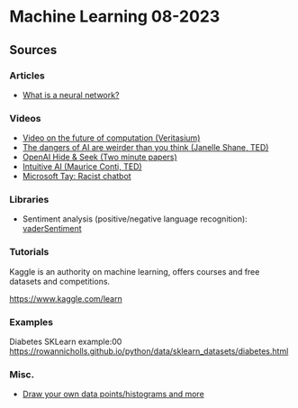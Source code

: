 # Machine Learning 08-2023


## Sources

### Articles

* [What is a neural network?](https://www.tibco.com/reference-center/what-is-a-neural-network)

### Videos

* [Video on the future of computation (Veritasium)](https://www.youtube.com/watch?v=GVsUOuSjvcg&ab_channel=Veritasium)
* [The dangers of AI are weirder than you think (Janelle Shane, TED)](https://www.youtube.com/watch?v=OhCzX0iLnOc&list=PLTJFsiqmMYM50tWc-UPkEu89qn1FRrfrQ&index=4&t=436s&ab_channel=TED)
* [OpenAI Hide & Seek (Two minute papers)](https://www.youtube.com/watch?v=Lu56xVlZ40M&list=PLTJFsiqmMYM50tWc-UPkEu89qn1FRrfrQ&index=2&ab_channel=TwoMinutePapers)
* [Intuitive AI (Maurice Conti, TED)](https://www.youtube.com/watch?v=aR5N2Jl8k14&list=PLTJFsiqmMYM50tWc-UPkEu89qn1FRrfrQ&index=6&ab_channel=TED)
* [Microsoft Tay: Racist chatbot](https://www.youtube.com/watch?v=Lr4yi9onykg&list=PLTJFsiqmMYM50tWc-UPkEu89qn1FRrfrQ&index=4&ab_channel=ABCNews)

### Libraries

* Sentiment analysis (positive/negative language recognition): [vaderSentiment](https://pypi.org/project/vaderSentiment/)

### Tutorials

Kaggle is an authority on machine learning, offers courses and free datasets and competitions.

https://www.kaggle.com/learn

### Examples

Diabetes SKLearn example:00
https://rowannicholls.github.io/python/data/sklearn_datasets/diabetes.html

### Misc.

* [Draw your own data points/histograms and more](drawdata.xyz)